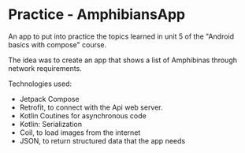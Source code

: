 # Practice - AmphibiansApp

An app to put into practice the topics learned in unit 5 of the "Android basics with compose" course.

The idea was to create an app that shows a list of Amphibinas through network requirements.

Technologies used:

- Jetpack Compose
- Retrofit, to connect with the Api web server.
- Kotlin Coutines for asynchronous code
- Kotlin: Serialization
- Coil, to load images from the internet
- JSON, to return structured data that the app needs
